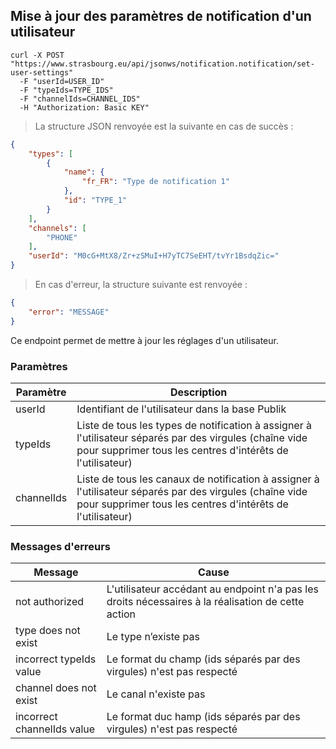 ## Mise à jour des paramètres de notification d'un utilisateur

```shell
curl -X POST "https://www.strasbourg.eu/api/jsonws/notification.notification/set-user-settings"
  -F "userId=USER_ID"
  -F "typeIds=TYPE_IDS"
  -F "channelIds=CHANNEL_IDS"
  -H "Authorization: Basic KEY"
```

> La structure JSON renvoyée est la suivante en cas de succès :

```json
{
    "types": [
        {
            "name": {
                "fr_FR": "Type de notification 1"
            },
            "id": "TYPE_1"
        }
    ],
    "channels": [
        "PHONE"
    ],
    "userId": "M0cG+MtX8/Zr+zSMuI+H7yTC7SeEHT/tvYr1BsdqZic="
}
```

> En cas d'erreur, la structure suivante est renvoyée :

```json
{
    "error": "MESSAGE"
}
```

Ce endpoint permet de mettre à jour les réglages d'un utilisateur.

### Paramètres

Paramètre | Description
--------- | -----------
userId | Identifiant de l'utilisateur dans la base Publik
typeIds | Liste de tous les types de notification à assigner à l'utilisateur séparés par des virgules (chaîne vide pour supprimer tous les centres d'intérêts de l'utilisateur)
channelIds | Liste de tous les canaux de notification à assigner à l'utilisateur séparés par des virgules (chaîne vide pour supprimer tous les centres d'intérêts de l'utilisateur)


### Messages d'erreurs

Message | Cause
--------|--------
not authorized | L'utilisateur accédant au endpoint n'a pas les droits nécessaires à la réalisation de cette action
type does not exist | Le type n’existe pas
incorrect typeIds value | Le format du champ (ids séparés par des virgules) n'est pas respecté
channel does not exist | Le canal n'existe pas
incorrect channelIds value | Le format duc hamp (ids séparés par des virgules) n'est pas respecté


